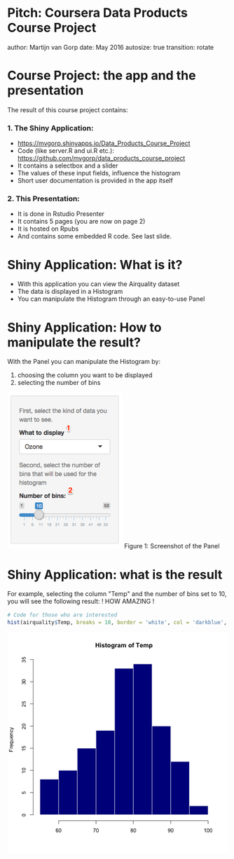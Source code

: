 Pitch: Coursera Data Products Course Project
========================================================
author: Martijn van Gorp
date: May 2016
autosize: true
transition: rotate

Course Project: the app and the presentation
========================================================
The result of this course project contains:

### 1. The Shiny Application:
- <https://mvgorp.shinyapps.io/Data_Products_Course_Project>
- Code (like server.R and ui.R etc.): <https://github.com/mvgorp/data_products_course_project>
- It contains a selectbox and a slider
- The values of these input fields, influence the histogram
- Short user documentation is provided in the app itself

### 2. This Presentation:
- It is done in Rstudio Presenter
- It contains 5 pages (you are now on page 2)
- It is hosted on Rpubs
- And contains some embedded R code. See last slide.


Shiny Application: What is it?
========================================================
- With this application you can view the Airquality dataset
- The data is displayed in a Histogram
- You can manipulate the Histogram through an easy-to-use Panel


Shiny Application: How to manipulate the result?
========================================================
With the Panel you can manipulate the Histogram by:

1. choosing the column you want to be displayed
2. selecting the number of bins

![alt text](panel.png "Screenshot of the Panel")
<span class="caption">Figure 1: Screenshot of the Panel</span>

Shiny Application: what is the result
========================================================
For example, selecting the column "Temp" and the number of bins set to 10, you will see the following result:
<span class="amazing">! HOW AMAZING !</span>

```r
# Code for those who are interested
hist(airquality$Temp, breaks = 10, border = 'white', col = 'darkblue', main = paste('Histogram of Temp'), xlab = "")
```

![plot of chunk unnamed-chunk-1](pitch-figure/unnamed-chunk-1-1.png)


